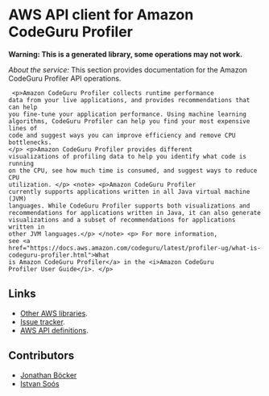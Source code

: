 # AWS API client for Amazon CodeGuru Profiler

**Warning: This is a generated library, some operations may not work.**

*About the service:*
This section provides documentation for the Amazon CodeGuru Profiler API
operations.
<pre><code> &lt;p&gt;Amazon CodeGuru Profiler collects runtime performance
data from your live applications, and provides recommendations that can help
you fine-tune your application performance. Using machine learning
algorithms, CodeGuru Profiler can help you find your most expensive lines of
code and suggest ways you can improve efficiency and remove CPU bottlenecks.
&lt;/p&gt; &lt;p&gt;Amazon CodeGuru Profiler provides different
visualizations of profiling data to help you identify what code is running
on the CPU, see how much time is consumed, and suggest ways to reduce CPU
utilization. &lt;/p&gt; &lt;note&gt; &lt;p&gt;Amazon CodeGuru Profiler
currently supports applications written in all Java virtual machine (JVM)
languages. While CodeGuru Profiler supports both visualizations and
recommendations for applications written in Java, it can also generate
visualizations and a subset of recommendations for applications written in
other JVM languages.&lt;/p&gt; &lt;/note&gt; &lt;p&gt; For more information,
see &lt;a
href=&quot;https://docs.aws.amazon.com/codeguru/latest/profiler-ug/what-is-codeguru-profiler.html&quot;&gt;What
is Amazon CodeGuru Profiler&lt;/a&gt; in the &lt;i&gt;Amazon CodeGuru
Profiler User Guide&lt;/i&gt;. &lt;/p&gt; </code></pre>

## Links

- [Other AWS libraries](https://github.com/agilord/aws_client/tree/master/generated).
- [Issue tracker](https://github.com/agilord/aws_client/issues).
- [AWS API definitions](https://github.com/aws/aws-sdk-js/tree/master/apis).

## Contributors

- [Jonathan Böcker](https://github.com/Schwusch)
- [Istvan Soós](https://github.com/isoos)

